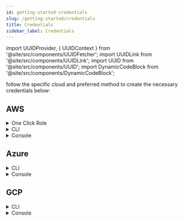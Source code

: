 ```yaml
---
id: getting-started-credentials
slug: /getting-started/credentials
title: Credentials
sidebar_label: Credentials
---
```


import UUIDProvider, { UUIDContext } from '@site/src/components/UUIDFetcher';
import UUIDLink from '@site/src/components/UUIDLink';
import UUID from '@site/src/components/UUID';
import DynamicCodeBlock from '@site/src/components/DynamicCodeBlock';

<UUIDProvider>

follow the specific cloud and preferred method to create the necessary credentials below:

## AWS

<details>
<summary>One Click Role</summary>

## How Massdriver uses your role

To keep your environment secure, Massdriver uses a role with a trust policy to access your AWS account for provisioning and monitoring of your infrastructure. The account that assumes this role is private and has no access from the public internet.

## Step 1

### Click the quick add button

Click <b><UUIDLink /></b> to run a hosted CloudFormation stack on AWS which will create a new role in your account with the permissions required to provision infrastructure in Massdriver. The external ID for the role (required to prevent confused deputy attacks) will be auto populated in the CloudFormation stack. Do not change this value in the form to the left.

## Step 2

### Run the CloudFormation stack

The button will take you to the AWS console and allow you to approve of the resource creation. Click the `Create stack` button to provision the role.

![roles](./img/aws-quick-add-1.png)

## Step 3

### Copy the role ARN to Massdriver

Once the CloudFormation stack has completed its task select the outputs tab and copy the value of the `CustomProvisioningRoleArn` output. Paste this value in to the form on the left in the field marked **AWS ARN**.

![roles](./img/aws-quick-add-2.png)

## Step 4

Submit the role to Massdriver by clicking the save button and head to the [projects page](/projects) to begin provisioning infrastruture.

</details>

<details>
<summary>CLI</summary>

### How Massdriver uses your role

To keep your environment secure, Massdriver uses a role with a trust policy to access your AWS account for provisioning and monitoring of your infrastructure. The account that assumes this role is private and has no access from the public internet.

### Create a role with a trust policy

Run the following command with the [AWS CLI](https://docs.aws.amazon.com/cli/latest/userguide/getting-started-install.html). Save it for importing the role in to Massdriver.

<DynamicCodeBlock />

### Assign the role administrator privileges

Fill in the role name used above and run this command to give Massdriver administrator privileges.

```bash
aws iam attach-role-policy --role-name={{ROLE_NAME}} --policy-arn arn:aws:iam::aws:policy/AdministratorAccess
```

## Import role to Massdriver

In the form to the left, name the credential as your AWS account for use within Massdriver and fill in both the aws arn as `arn:aws:iam::YOUR_AWS_ACCOUNT_ID:role/{{ROLE_NAME}}` and the external ID. Click submit and head to the projects page to start building your infrastructure.

</details>

<details>

<summary>Console</summary>

### How Massdriver uses your role

To keep your environment secure, Massdriver uses a role with a trust policy to access your AWS account for provisioning and monitoring of your infrastructure. The account that assumes this role is private and has no access from the public internet.

### Create a role

1. Sign in to the [AWS Management Console](https://aws.amazon.com/console/)
2. In the search bar, type `IAM` and select the IAM service
3. In the left-hand menu, select `Roles`
4. Click `Create role`

![roles](./img/aws-select-roles.png)

5. Select `Another AWS account` for the role type

![roles](./img/aws-another-account.png)

6. For the account ID enter **308878630280**. This is the Massdriver account which contains the role that will use the one you are creating now
7. Check the Require external ID box and enter <b><UUID /></b>.
8. Make sure that the Require MFA option is unchecked

![roles](./img/aws-settings.png)

9. Click "Next: Permissions"
10. Select the `AdministratorAccess` policy

![roles](./img/aws-policy.png)

11. Select `Next: Tags`
12. Add a tag with the key `massdriver`

![roles](./img/aws-tags.png)

13. Add a name and a description to the role. Save the role name for entry in to the form to the left

![roles](./img/aws-review.png)

14. In Massdriver, name the credential as your AWS account
15. Paste the AWS arn for the role in the appropriate field with the format:

```bash
arn:aws:iam::YOUR_AWS_ACCOUNT_ID:role/ROLE_NAME
```

16. If you haven't already paste your external ID in to the appropriate field
17. Submit the role to Massdriver and head to the projects page to begin provisioning infrastruture.

</details>

## Azure

<details>
<summary>CLI</summary>

### Install Azure CLI

To get started, you'll need the [Azure CLI](https://learn.microsoft.com/en-us/cli/azure/install-azure-cli) installed locally on your machine. The Azure Cloud Shell available in the Azure Portal does **not** have the ability to grant the service principal the required permissions.

2. Obtain your **subscription ID**

Paste this script into the command-line to list your subscriptions:

```bash
az account list --output table
```

Copy the value of the `SubscriptionId` and `TenantId` you want to use and paste it into Massdriver under **Subscription ID** and **Tenant ID**, and also store the `SubscriptionId` for the next step.

3. Paste this script in the command-line to create an Azure service principal, and replace `<mySubscriptionID>` with the subscription ID you copied from the last step:

```bash
az ad sp create-for-rbac --name massdriver-service-principal \
                         --role owner \
                         --scopes /subscriptions/<mySubscriptionID>
```

4. Copy the following attributes and paste them into Massdriver:

- appId &rarr; **Client ID**
- password &rarr; **Client Secret**

Once finished, click the **Submit** button in Massdriver to create your credential.

</details>

<details>
<summary>Console</summary>

### Registering the service principal app in Azure AD

1. Sign into your Azure account through the [Azure portal](https://portal.azure.com/)
2. Search for and select **Microsoft Entra ID**
3. Select **App registration**
4. Select **New registration**

![Massdriver example 1](./img/azure-spcreate1.png "Massdriver example 1")

5. Name your application: `massdriver-service-principal`
6. Select **Accounts in this organization directory only**
7. Leave **Redirect URI** blank

![Massdriver example 2](./img/azure-spcreate2.png "Massdriver example 2")

8. Click **Register**
9. On the Overview menu, copy the following values and paste them into Massdriver:

- Application (client) ID &rarr; **Client ID**
- Directory (tenant) ID &rarr; **Tenant ID**

![Massdriver example 3](./img/azure-spcreate3.png "Massdriver example 3")

10. Select **Certificates & secrets** on the left
11. Select **New client secret**
12. Set the description to `platform`, set expiration date, and click **Add**

![Massdriver example 4](./img/azure-spcreate4.png "Massdriver example 4")

1. Copy the **Value** password and paste into Massdriver under **Client Secret**. <span style={{ color: 'red' }}>**Do not use the Secret ID**</span>.

![Massdriver example 5](./img/azure-spcreate6.png "Massdriver example 5")

### Assign subscription Owner the service principal

1. In the Azure portal, search for and select **Subscription**
2. Select the subscription you want to use in Massdriver
3. In the Overview menu, copy your **Subscription ID** and paste it into Massdriver under **Subscription ID**
4. Select **Access control (IAM)**
5. Select **Add** > **Add role assignment**
6. Select **Privileged Administrator Roles** tab and then the **Owner** role and click **Next**
7. Select **Select members**, search for `massdriver-service-principal`, click on the service principal, and then click **Select** at the bottom, then **Next**
8. Select **Allow user to assign all roles except privileged administrator roles** and click **Next** then **Review + assign** twice to finish.

### Adding the Azure service principal to your Massdriver organization

1. In Massdriver, click on the menu on the top left and expand **Organization Settings**
2. Click **Configure Credentials**
3. Select **Azure Service Principal**
4. Set the credential name to your subscription name
5. Fill in the fields as guided below:

- Client ID (appId in Azure CLI)
- Client Secret (service principal password)
- Subscription ID
- Tenant ID (tenant in Azure CLI)

</details>

## GCP

<details>
<summary>CLI</summary>

</details>

<details>
<summary>Console</summary>

</details>

</UUIDProvider>
